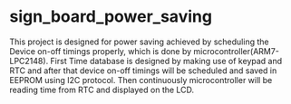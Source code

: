 # sign_board_power_saving
This project is designed for power saving achieved by scheduling the Device on-off timings properly, which is done by microcontroller(ARM7-LPC2148). First Time database is designed by making use of keypad and RTC and after that device on-off timings will be scheduled and saved in EEPROM using I2C protocol. Then continuously microcontroller will be reading time from RTC and displayed on the LCD. 
